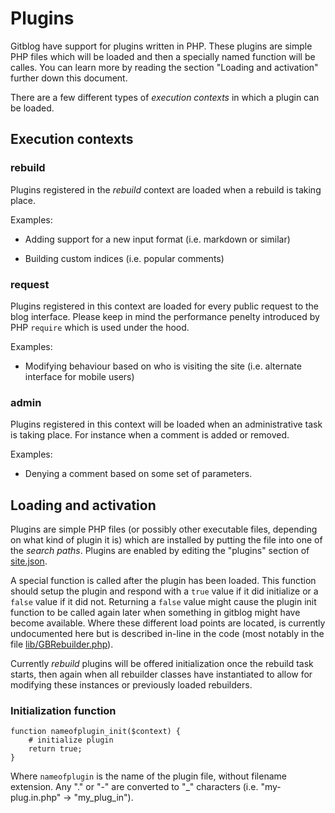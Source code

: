 # Plugins

Gitblog have support for plugins written in PHP. These plugins are simple PHP files which will be loaded and then a specially named function will be calles. You can learn more by reading the section "Loading and activation" further down this document.

There are a few different types of *execution contexts* in which a plugin can be loaded.

## Execution contexts

### rebuild

Plugins registered in the *rebuild* context are loaded when a rebuild is taking place.

Examples:

- Adding support for a new input format (i.e. markdown or similar)

- Building custom indices (i.e. popular comments)


### request

Plugins registered in this context are loaded for every public request to the blog interface. Please keep in mind the performance penelty introduced by PHP `require` which is used under the hood.

Examples:

- Modifying behaviour based on who is visiting the site (i.e. alternate interface for mobile users)


### admin

Plugins registered in this context will be loaded when an administrative task is taking place. For instance when a comment is added or removed.

Examples:

- Denying a comment based on some set of parameters.


## Loading and activation

Plugins are simple PHP files (or possibly other executable files, depending on what kind of plugin it is) which are installed by putting the file into one of the *search paths*. Plugins are enabled by editing the "plugins" section of [site.json](../docs/site.json.md).

A special function is called after the plugin has been loaded. This function should setup the plugin and respond with a `true` value if it did initialize or a `false` value if it did not. Returning a `false` value might cause the plugin init function to be called again later when something in gitblog might have become available. Where these different load points are located, is currently undocumented here but is described in-line in the code (most notably in the file [lib/GBRebuilder.php](../lib/GBRebuilder.php)).

Currently *rebuild* plugins will be offered initialization once the rebuild task starts, then again when all rebuilder classes have instantiated to allow for modifying these instances or previously loaded rebuilders.


### Initialization function

	function nameofplugin_init($context) {
		# initialize plugin
		return true;
	}

Where `nameofplugin` is the name of the plugin file, without filename extension. Any "." or "-" are converted to "\_" characters (i.e. "my-plug.in.php" -> "my\_plug\_in").

